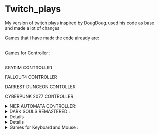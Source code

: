 # Twitch_plays
My version of twitch plays inspired by DougDoug, used his code as base and made a lot of changes<br />

Games that i have made the code already are:<br /><br />


<summary>Games for Controller : </summary><br />

SKYRIM CONTROLLER<br />

FALLOUT4 CONTROLLER<br />

DARKEST DUNGEON CONTOLLER<br />

CYBERPUNK 2077 CONTROLLER<br />

<details>
    <summary>NIER AUTOMATA CONTROLLER: </summary><br />
    >"quicksave", "quick save", "save", "f5" -- will send the F5 key and save the game when it's possible to save
    "quickload" "quick sload", "load", "f9" -- Will send the F9 key and load the game

    <h4>Camera:<br /><br /></h4>

    >"lookup", "lup", "look up" -- will move the right analog up
    "lookdown", "ldown", "look down" -- will move the right analog down
    "lookleft", "lleft", "look left", "turnleft" -- will move the right analog to the left
    "lookright", "lright", "look right", "turnright" -- will move the right analog right

    <h4>Movement:<br /><br /></h4>

    >"forward" -- will move the left analog up
    "backwards" -- will move the left analog down
    "left" -- will move the left analog to the left
    "right" -- will move the left analog to the right

    >"auto walk", "walk" -- will hold the left analog up
    "stop walking", "stop running" -- will move the left analog to the center

    <h4>Buttons ABXY:<br /><br /></h4>

    >"accept", "activate", "a" -- will press A
    "hold a" -- will hold A for 1 sec
    "return", "back", "b", "use" -- Will press B
    "hold b" -- Will hold B for 1 sec
    "x", "fast attack", "attack" -- Will press X
    "y", "strong attack" -- Will press Y

    <h4>Triggers and shoulder/bumpers:<br /><br /></h4>

    >"aim", "left trigger", "lt", "lock cam" -- Will hold the left trigger
    "freeaim", "free aim", "faim", "release left trigger", "rlt" -- Will release the left trigger
    right_trigger = ["shoot", "attack", "right trigger", "rt", "dodge", "run" -- 

    >right_shoulder = ["right shoulder", "rb"]
    left_shoulder = ["left shoulder", "lb"]

    <h4>Dpads:<br /><br /></h4>

    >d_pad_up_ = ["dup", "dpadup", "d pad up"]
    d_pad_down_ = ["dup", "dpaddown", "d pad down"]
    d_pad_left_ = ["dleft", "dpadleft", "d pad left"]
    d_pad_right_ = ["dright", "dpadright", "d pad right"]

    <h4>Other buttons:<br /><br /></h4>

    >l3_ = ["l3"]
    r3_ = ["r3"]
    back_ = ["select"]
    start_ = ["pause", "start"]
</details>

<details>
    <summary>DARK SOULS REMASTERED : </summary><br />
    Camera:<br /><br />

    >"lookup", "lup", "look up" will move the right analog up<br />
    "lookdown", "ldown", "look down" will move the right analog down<br />
    "lookleft", "lleft", "look left", "turnleft" will move the right analog left<br />
    "lookright", "lright", "look right", "turnright" will move the right analog right<br /><br />

    <h4>Movement:<br /><br /></h4>

    >"forward" will move the left analog up<br />
    "backwards" will move the left analog down<br />
    "left" will move the left analog left<br />
    "right" will move the left analog right<br /><br />
    "auto walk", "walk" will hold my right analog up<br />
    "stop walking", "stop running" will reset my right analog position<br /><br />

    <h4>Buttons ABXY:<br /><br /></h4>

    >"a" will press my A button<br />
    "hold a" will hold my A button for 1 seccond <br />
    "return", "back", "b", "roll" will press my B button<br />
    "hold_b_1sec", "hold b" will hold my B button for 1 seccond <br />
    "use item", "heal", "x" will press my X button<br />
    "y", "two handed", "two hand" will press my Y button<br /><br />

    <h4>Triggers and shoulder/bumpers:<br /><br /></h4>

    >"left trigger", "lt", "parry" will press my left trigger<br />
    "hold lt", "hold left trigger", "hold lefttrigger", "hlt", "aim" will hold my left trigger for 30 secconds<br />
    "release left trigger", "rlt" will release my left trigger if someone used hold left trigger<br />
    "fire arrow", "shoot", "right trigger", "rt", "heavy attack" wil press my right trigger<br />
    "hold rt", "hold right trigger", "hrt" will hold my right trigger for 10 secconds<br />
    "release rt", "release right trigger" will release my right trigger if someone used hold right trigger<br /><br />
    "right shoulder", "rb", "light attack", "attack" will press my right shoulder/bumper<br />
    "left shoulder", "lb", "shield", "defend" will press my left shoulder/bumper<br /><br />

    <h4>Dpads:<br /><br /></h4>

    >"change pyro", "change miracle", "change spell", "change magic", "dup", "dpadup", "d pad up" will press my d pad up button<br />
    "change item", "dup", "dpaddown", "d pad down" will press my d pad down button<br />
    "change left weapon", "dleft", "dpadleft", "d pad left" will press my d pad left button<br />
    "change right weapon", "dright", "dpadright", "d pad right" will press my d pad right button<br /><br />

    <h4>Other buttons:<br /><br /></h4>

    >"l3" will press L3<br />
    "r3" will press R3<br /><br />
    "select", "gesture", "gestures" will press may back/select button<br />
    "pause", "start", "menu" will press my start/pause button<br />
</details>

<details>
    summary>DRAGON'S DOGMA: DARK ARISEN : </summary><br />

    >"quicksave", "quick save", "save", "f5" will do a quicksave<br />
    "quickcheckpoint" "quick checkpoint", "checkpoint", "f9" will do a checkpoint<br /><br />

    <h4>Camera:<br /><br /></h4>

    >"lookup", "lup", "look up" will move the right analog up<br />
    "lookdown", "ldown", "look down" will move the right analog down<br />
    "lookleft", "lleft", "look left", "turnleft" will move the right analog left<br />
    "lookright", "lright", "look right", "turnright" will move the right analog right<br /><br />

    <h4>Movement:<br /><br /></h4>

    >"forward" will move the left analog up<br />
    "backwards" will move the left analog down<br />
    "left" will move the left analog left<br />
    "right" will move the left analog right<br /><br />
    "auto walk", "walk" will hold my right analog up<br />
    "stop walking", "stop running" will reset my right analog position<br /><br />

    <h4>Buttons ABXY:<br /><br /></h4>

    >"jump", "a" will press my A button<br />
    "hold a" will hold my A button for 1 seccond <br />
    "double jump", "aa", "2a" will press A twice with a 0.5 seccond interval<br />
    "return", "back", "b", "action", "help", "examine" will press my B button<br />
    "hold b" will hold my B button for 1 seccond <br />
    "light attack", "x" will press my X button<br />
    "y", "heavy attack" will press my Y button<br /><br />

    <h4>Triggers and shoulder/bumpers:<br /><br /></h4>

    >"draw", "sheathe", "left trigger", "lt" will press my left trigger<br />
    "hold lt", "hold left trigger", "hold lefttrigger", "hlt" will hold my left trigger for 30 secconds<br />
    "release left trigger", "rlt" will release my left trigger if someone used hold left trigger<br />
    "grab", "cling", "fire arrow", "shoot", "right trigger", "rt" wil press my right trigger<br />
    "hold rt", "hold right trigger", "hrt"] will hold my right trigger for 10 secconds<br />
    "release rt", "release right trigger" will release my right trigger if someone used hold right trigger<br /><br />
    "right shoulder", "rb" will press my right shoulder/bumper<br />
    "left shoulder", "lb" will press my left shoulder/bumper<br /><br />

    <h4>Dpads:<br /><br /></h4>

    >"go", "dup", "dpadup", "d pad up" will press my d pad up button<br />
    "come", "dup", "dpaddown", "d pad down" will press my d pad down button<br />
    "help", "dleft", "dpadleft", "d pad left" will press my d pad left button<br />
    "help", "dright", "dpadright", "d pad right" will press my d pad right button<br /><br />

    <h4>Other buttons:<br /><br /></h4>

    >"l3" will press L3<br />
    "r3" will press R3<br /><br />
    "select", "inventory" will press may back/select button<br />
    "pause", "start" will press my start/pause button<br />
</details>

<details>
    summary>HOLLOW KNIGHT : </summary><br />

    <h4>Camera:<br /><br /></h4>

    >"lookup", "lup", "look up" will move the right analog up<br />
    "lookdown", "ldown", "look down" will move the right analog down<br />

    <h4>Movement:<br /><br /></h4>

    >"up" will move the left analog up<br />
    "down" will move the left analog down<br />
    "left" will move the left analog left<br />
    "right" will move the left analog right<br /><br />

    <h4>Buttons ABXY:<br /><br /></h4>

    >"jump", "a" will press my A button<br />
    "hold a" will hold my A button for 1 seccond <br />
    "return", "back", "b", "spell" will press my B button<br />
    "hold b", "heal" will hold my B button for 1 seccond <br />
    "attack", "x" will press my X button<br />
    "y" will press my Y button<br /><br />

    <h4>Triggers and shoulder/bumpers:<br /><br /></h4>

    >"dash", "right trigger", "rt" wil press my right trigger<br />
    "right shoulder", "rb", "quick spell" will press my right shoulder/bumper<br />

    <h4>Dpads:<br /><br /></h4>

    >"dup", "dpadup", "d pad up" will press my d pad up button<br />
    "dup", "dpaddown", "d pad down" will press my d pad down button<br />
    "dleft", "dpadleft", "d pad left" will press my d pad left button<br />
    "dright", "dpadright", "d pad right" will press my d pad right button<br /><br />

    <h4>Other buttons:<br /><br /></h4>

    >"select", "inventory" will press may back/select button<br />
    "pause", "start" will press my start/pause button<br />
</details>


<details>
    <summary>Games for Keyboard and Mouse : </summary><br />
    MORROWIND FOR KEYBOARD<br />
    SKYRIM FOR KEYBOARD<br />
    FALLOUT4 KEYBOARD<br />
    TERRARIA KEYBOARD<br />
    CYBER PUNK 2077 KEYBOARD<br />
</details>
